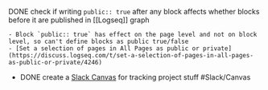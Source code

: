 DONE check if writing `public:: true` after any block affects whether blocks before it are published in [[Logseq]] graph

	- Block `public:: true` has effect on the page level and not on block level, so can't define blocks as public true/false
	- [Set a selection of pages in All Pages as public or private](https://discuss.logseq.com/t/set-a-selection-of-pages-in-all-pages-as-public-or-private/4246)
- DONE create a [Slack Canvas](https://slack.com/intl/en-in/help/articles/203950418-Use-a-canvas-in-Slack) for tracking project stuff #Slack/Canvas